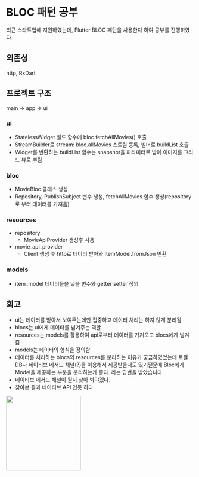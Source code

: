 # BLOC 패턴 공부
최근 스타트업에 지원하였는데, Flutter BLOC 패턴을 사용한다 하여 공부를 진행하였다.

## 의존성
http, RxDart

## 프로젝트 구조
main => app => ui
### ui
- StatelessWidget 빌드 함수에 bloc.fetchAllMovies() 호출
- StreamBuilder로 stream: bloc.allMovies 스트림 등록, 빌더로 buildList 호출
- Widget를 반환하는 buildList 함수는 snapshot을 파라미터로 받아 이미지를 그리드 뷰로 뿌림

### bloc
- MovieBloc 클래스 생성
- Repository, PublishSubject<ItemModel> 변수 생성, fetchAllMovies 함수 생성(repository로 부터 데이터를 가져옴)

### resources
- repository
    - MovieApiProvider 생성후 사용
- movie_api_provider
    - Client 생성 후 http로 데이터 받아와 ItemModel.fromJson 반환

### models
- item_model 데이터들을 넣을 변수와 getter setter 정의

## 회고
- ui는 데이터를 받아서 보여주는데만 집중하고 데이터 처리는 하지 않게 분리됨
- blocs는 ui에게 데이터를 넘겨주는 역할
- resources는 models를 활용하여 api로부터 데이터를 가져오고 blocs에게 넘겨줌
- models는 데이터의 형식을 정의함
- 데이터를 처리하는 blocs와 resources를 분리하는 이유가 궁금하였었는데 로컬DB나 네이티브 메서드 채널(?)을 이용해서 제공받을때도 있기땓문에 Bloc에게 Model을 제공하는 부분을 분리하는게 좋다. 라는 답변을 받았습니다.
- 네이티브 메서드 채널이 뭔지 찾아 봐야겠다.
- 찾아본 결과 네이티브 API 인듯 하다.

    
<img src=![image](https://user-images.githubusercontent.com/44742847/113564337-2ead8b80-9644-11eb-9e66-0a031d3ba83b.png) width=200>
